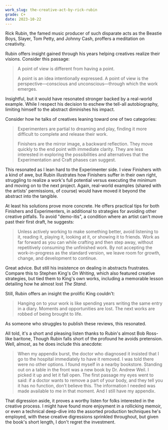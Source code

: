 ```yaml
---
work_slug: the-creative-act-by-rick-rubin
grade: C+
date: 2023-10-22
---
```


Rick Rubin, the famed music producer of such disparate acts as the Beastie Boys, Slayer, Tom Petty, and Johnny Cash, proffers a meditation on creativity.

Rubin offers insight gained through his years helping creatives realize their visions. Consider this passage:

> A point of view is different from having a point.
>
> A point is an idea intentionally expressed. A point of view is the perspective—conscious and unconscious—through which the work emerges.

Insightful, but it would have resonated stronger backed by a real-world example. While I respect his decision to eschew the tell-all autobiography, limiting himself to the abstract diminishes his impact.

Consider how he talks of creatives leaning toward one of two categories:

> Experimenters are partial to dreaming and play, finding it more difficult to complete and release their work.
>
> Finishers are the mirror image, a backward reflection. They move quickly to the end point with immediate clarity. They are less interested in exploring the possibilities and alternatives that the Experimentation and Craft phases can suggest.

This resonated as I lean hard to the Experimenter side. I view Finishers with a kind of awe, but Rubin illustrates how Finishers suffer in their own right, struggling to realize a work's full potential versus executing the minimum and moving on to the next project. Again, real-world examples (shared with the artists' permissions, of course) would have moved it beyond the abstract into the tangible.

At least his solutions prove more concrete. He offers practical tips for both Finishers and Experimenters, in additional to strategies for avoiding other creative pitfalls. To avoid "demo-itis", a condition where an artist can't move past their first draft, he suggests:

> Unless actively working to make something better, avoid listening to it, reading it, playing it, looking at it, or showing it to friends. Work as far forward as you can while crafting and then step away, without repetitively consuming the unfinished work. By not accepting the work-in-progress as the standard version, we leave room for growth, change, and development to continue.

Great advice. But still his insistence on dealing in abstracts frustrates. Compare this to <span data-work-slug="on-writing-by-stephen-king">Stephen King's _On Writing_</span>, which also featured creative strategies, but tied them to King's own works, including a memorable lesson detailing how he almost lost <span data-work-slug="the-stand-by-stephen-king">_The Stand_</span>.

Still, Rubin offers an insight the prolific King couldn't:

> Hanging on to your work is like spending years writing the same entry in a diary. Moments and opportunities are lost. The next works are robbed of being brought to life.

As someone who struggles to publish these reviews, this resonated.

All told, it's a short and pleasing listen thanks to Rubin's almost Bob Ross-like baritone, Though Rubin falls short of the profound he avoids pretension. Well, almost, as he does include this anecdote:

> When my appendix burst, the doctor who diagnosed it insisted that I go to the hospital immediately to have it removed. I was told there were no other options. I found myself in a nearby bookstore. Standing out on a table in the front was a new book by Dr. Andrew Weil. I picked it up and let it fall open. The first passage my eyes went to said: if a doctor wants to remove a part of your body, and they tell you it has no function, don’t believe this. The information I needed was made available to me in that moment. And I still have my appendix.

That digression aside, it proves a worthy listen for folks interested in the creative process. I might have found more enjoyment in a rollicking memoir, or even a technical deep-dive into the assorted production techniques he's employed, with these creative digressions sprinkled throughout, but given the book's short length, I don't regret the investment.
